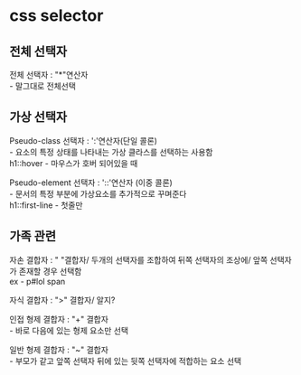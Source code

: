 # css selector   

## 전체 선택자  

전체 선택자 : "*"연산자  
    - 말그대로 전체선택   

## 가상 선택자  

Pseudo-class 선택자 : ':'연산자(단일 콜론)  
    - 요소의 특정 상태를 나타내는 가상 클라스를 선택하는 사용함  
    h1::hover - 마우스가 호버 되어있을 때  

Pseudo-element 선택자 : '::'연산자 (이중 콜론)  
    - 문서의 특정 부분에 가상요소를 추가적으로 꾸며준다  
    h1::first-line - 첫줄만  

## 가족 관련  

자손 결합자 : " "결합자/ 두개의 선택자를 조합하여 뒤쪽 선택자의 조상에/ 앞쪽 선택자가 존재할 경우 선택함  
    ex - p#lol span   

자식 결합자 : ">" 결합자/ 알지?  

인접 형제 결합자 : "+" 결합자  
    - 바로 다음에 있는 형제 요소만 선택  

일반 형제 결합자 : "~" 결합자  
    - 부모가 같고 앞쪽 선택자 뒤에 있는 뒷쪽 선택자에 적합하는 요소 선택  